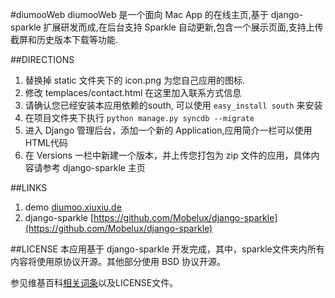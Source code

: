 #diumooWeb
diumooWeb 是一个面向 Mac App 的在线主页,基于 django-sparkle 扩展研发而成,在后台支持 Sparkle 自动更新,包含一个展示页面,支持上传截屏和历史版本下载等功能.

##DIRECTIONS
1. 替换掉 static 文件夹下的 icon.png 为您自己应用的图标.
2. 修改 templaces/contact.html 在这里加入联系方式信息
3. 请确认您已经安装本应用依赖的south, 可以使用 `easy_install south` 来安装
4. 在项目文件夹下执行 `python manage.py syncdb --migrate`
5. 进入 Django 管理后台，添加一个新的 Application,应用简介一栏可以使用HTML代码
6. 在 Versions 一栏中新建一个版本，并上传您打包为 zip 文件的应用，具体内容请参考 django-sparkle 主页

##LINKS

1. demo [diumoo.xiuxiu.de](http://diumoo.xiuxiu.de)
2. django-sparkle [https://github.com/Mobelux/django-sparkle](https://github.com/Mobelux/django-sparkle)

##LICENSE
本应用基于 django-sparkle 开发完成，其中，sparkle文件夹内所有内容将使用原协议开源。其他部分使用 BSD 协议开源。

参见维基百科[相关词条](http://zh.wikipedia.org/wiki/BSD%E8%AE%B8%E5%8F%AF%E8%AF%81)以及LICENSE文件。
